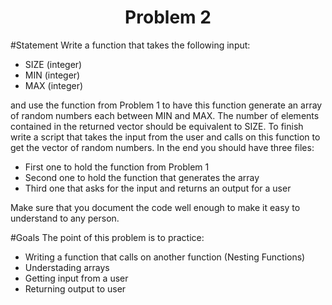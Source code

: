 <h1 align="center">Problem 2</h1>

#Statement
Write a function that takes the following input:

- SIZE (integer)
- MIN (integer)
- MAX (integer)

and use the function from Problem 1 to have this function generate an array of random numbers each between MIN and MAX. The number of elements contained in the returned vector should be equivalent to SIZE. To finish write a script that takes the input from the user and calls on this function to get the vector of random numbers. In the end you should have three files:

- First one to hold the function from Problem 1
- Second one to hold the function that generates the array
- Third one that asks for the input and returns an output for a user

Make sure that you document the code well enough to make it easy to understand to any person.

#Goals
The point of this problem is to practice:
- Writing a function that calls on another function (Nesting Functions)
- Understading arrays
- Getting input from a user
- Returning output to user